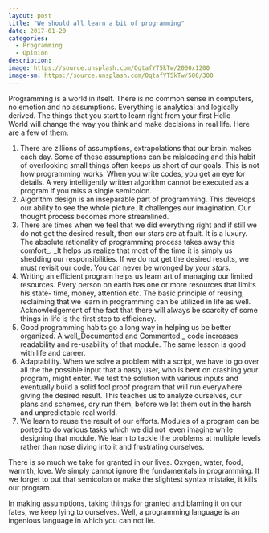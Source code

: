 ```yaml
---
layout: post
title: "We should all learn a bit of programming"
date: 2017-01-20
categories:
  - Programming
  - Opinion
description: 
image: https://source.unsplash.com/OqtafYT5kTw/2000x1200
image-sm: https://source.unsplash.com/OqtafYT5kTw/500/300
---
```

Programming is a world in itself. There is no common sense in computers, no emotion and no assumptions. Everything is analytical and logically derived. The things that you start to learn right from your first Hello World will change the way you think and make decisions in real life. Here are a few of them.

1. There are zillions of assumptions, extrapolations that our brain makes each day. Some of these assumptions can be misleading and this habit of overlooking small things often keeps us short of our goals. This is not how programming works. When you write codes, you get an eye for details. A very intelligently written algorithm cannot be executed as a program if you miss a single semicolon. 
2. Algorithm design is an inseparable part of programming. This develops our ability to see the whole picture. It challenges our imagination. Our thought process becomes more streamlined.
3. There are times when we feel that we did everything right and if still we do not get the desired result, then our stars are at fault. It is a luxury. The absolute rationality of programming process takes away this comfort_. _It helps us realize that most of the time it is simply us shedding our responsibilities. If we do not get the desired results, we must revisit our code. You can never be wronged by _your stars._
4. Writing an efficient program helps us learn art of managing our limited resources. Every person on earth has one or more resources that limits his state- time, money, attention etc. The basic principle of reusing, reclaiming that we learn in programming can be utilized in life as well. Acknowledgement of the fact that there will always be scarcity of some things in life is the first step to efficiency.
5. Good programming habits go a long way in helping us be better organized. A well_Documented and Commented _ code increases readability and re-usability of that module. The same lesson is good with life and career.
6. Adaptability. When we solve a problem with a script, we have to go over all the the possible input that a nasty user, who is bent on crashing your program, might enter. We test the solution with various inputs and eventually build a solid fool proof program that will run everywhere giving the desired result. This teaches us to analyze ourselves, our plans and schemes, dry run them, before we let them out in the harsh and unpredictable real world.
7. We learn to reuse the result of our efforts. Modules of a program can be ported to do various tasks which we did not  even imagine while designing that module. We learn to tackle the problems at multiple levels rather than nose diving into it and frustrating ourselves.

There is so much we take for granted in our lives. Oxygen, water, food, warmth, love. We simply cannot ignore the fundamentals in programming. If we forget to put that semicolon or make the slightest syntax mistake, it kills our program. 

In making assumptions, taking things for granted and blaming it on our fates, we keep lying to ourselves. Well, a programming language is an ingenious language in which you can not lie.
